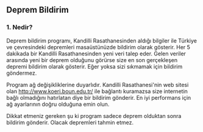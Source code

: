 <h2>Deprem Bildirim</h2>
<h3>1. Nedir?</h3>
<p>Deprem bildirim programı, Kandilli Rasathanesinden aldığı bilgiler ile Türkiye ve çevresindeki depremleri masaüstünüzde bildirim olarak gösterir.
Her 5 dakikada bir Kandilli Rasathanesinden yeni veri talep eder.
Gelen veriler arasında yeni bir deprem olduğunu görürse size en son gerçekleşen depremi bildirim olarak gösterir.
Eğer yoksa sizi sıkmamak için bildirim göndermez.
</p>
<p>
Program ağ değişikliklerine duyarlıdır. 
Kandilli Rasathanesi'nin web sitesi olan <a href="http://www.koeri.boun.edu.tr/" target="_blank">http://www.koeri.boun.edu.tr/</a> ile bağlantı kuramazsa size internetin bağlı olmadığını hatırlatan diye bir bildirim gönderir.
En iyi performans için ağ ayarlarının doğru olduğuna emin olun.
</p>
<p>Dikkat etmeniz gereken şu ki program sadece deprem olduktan sonra bildirim gönderir. Olacak depremleri tahmin etmez.</p>
